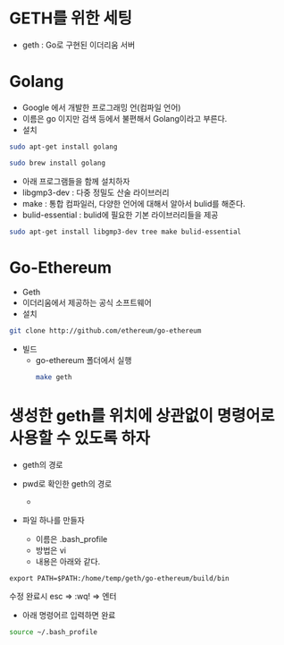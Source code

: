 # GETH를 위한 세팅

- geth : Go로 구현된 이더리움 서버

# Golang

- Google 에서 개발한 프로그래밍 언(컴파일 언어)
- 이름은 go 이지만 검색 등에서 불편해서 Golang이라고 부른다.
- 설치

```sh
sudo apt-get install golang
```

```sh
sudo brew install golang
```

- 아래 프로그램들을 함께 설치하자
- libgmp3-dev : 다중 정밀도 산술 라이브러리
- make : 통합 컴파일러, 다양한 언어에 대해서 알아서 bulid를 해준다.
- bulid-essential : bulid에 필요한 기본 라이브러리들을 제공

```sh
sudo apt-get install libgmp3-dev tree make bulid-essential
```

# Go-Ethereum

- Geth
- 이더리움에서 제공하는 공식 소프트웨어
- 설치

```sh
git clone http://github.com/ethereum/go-ethereum
```

- 빌드
  - go-ethereum 폴더에서 실행
    ```sh
    make geth
    ```

# 생성한 geth를 위치에 상관없이 명령어로 사용할 수 있도록 하자

- geth의 경로
- pwd로 확인한 geth의 경로

  -

- 파일 하나를 만들자
  - 이름은 .bash_profile
  - 방법은 vi
  - 내용은 아래와 같다.

```
export PATH=$PATH:/home/temp/geth/go-ethereum/build/bin
```

수정 완료시 esc => :wq! => 엔터

- 아래 명령어르 입력하면 완료

```sh
source ~/.bash_profile
```
